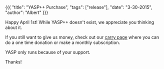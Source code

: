 {{{
  "title": "YASP++ Purchase",
  "tags": ["release"],
  "date": "3-30-2015",
  "author": "Albert"
}}}

Happy April 1st! While YASP++ doesn't exist, we appreciate you thinking about it.

If you still want to give us money, check out our [carry page](/carry) where you can
do a one time donation or make a monthly subscription.

YASP only runs because of your support.

Thanks!